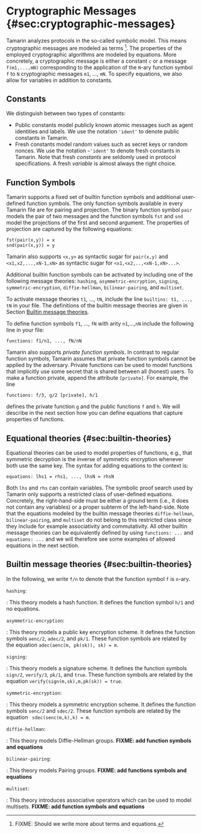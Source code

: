 Cryptographic Messages {#sec:cryptographic-messages}
====================================================

Tamarin analyzes protocols in the so-called symbolic model.
This means cryptographic messages are modeled as terms [^1].
The properties of the employed cryptographic algorithms are
modeled by equations.
More concretely, a cryptographic message is either a constant `c` or a
message `f(m1,...,mN)` corresponding to the application of the `N`-ary
function symbol `f` to `N` cryptographic messages `m1`, ..., `mN`.
To specify equations, we also allow for variables in addition to constants.

Constants
---------

We distinguish between two types of constants:

* Public constants model publicly known atomic messages such as agent
  identities and labels. We use the notation `'ident'` to denote public
  constants in Tamarin.
* Fresh constants model random values such as secret keys or random
  nonces. We use the notation `~'ident'` to denote fresh
  constants in Tamarin. Note that fresh *constants* are seldomly used
  in protocol specifications. A fresh *variable* is almost always the
  right choice.

Function Symbols
----------------

Tamarin supports a fixed set of builtin function symbols and additional user-defined
function symbols. The only function symbols available in every Tamarin file are for
pairing and projection. The binary function symbol `pair` models the pair of two
messages and the function symbols `fst` and `snd` model the projections of the first
and second argument. The properties of projection are captured by the following
equations:

    fst(pair(x,y)) = x
    snd(pair(x,y)) = y

Tamarin also supports `<x,y>` as syntactic sugar for `pair(x,y)` and
`<x1,x2,...,xN-1,xN>` as syntactic sugar for `<x1,<x2,..,<xN-1,xN>...>`.

Additional builtin function symbols can be activated by including one of the
following message theories:
`hashing`,
`asymmetric-encryption`,
`signing`,
`symmetric-encryption`,
`diffie-hellman`,
`bilinear-pairing`, and
`multiset`.

To activate message theories `t1`, ..., `tN`, include the line 
`builtins: t1, ..., tN` in your file.
The definitions of the builtin message theories are given in Section
[Builtin message theories](#sec:builtin-theories).

To define function symbols `f1`, ..., `fN` with arity `n1`,...,`nN` include the
  following line in your file:

    functions: f1/n1, ..., fN/nN

Tamarin also supports *private function symbols*. In contrast to regular function
symbols, Tamarin assumes that private function symbols cannot be applied by the adversary.
Private functions can be used to model functions that implicitly use some secret
that is shared between all (honest) users. To make a function private, append the
attribute `[private]`. For example, the line

    functions: f/3, g/2 [private], h/1

defines the private function `g` and the public functions `f` and `h`.
We will describe in the next section how you can define equations that capture
properties of functions.

Equational theories {#sec:builtin-theories}
-------------------

Equational theories can be used to model properties of functions, e.g., that
symmetric decryption is the inverse of symmetric encryption whenever both use
the same key. The syntax for adding equations to the context is:

    equations: lhs1 = rhs1, ..., lhsN = rhsN

Both `lhs` and `rhs` can contain variables.
The symbolic proof search used by Tamarin only supports a restricted class of
user-defined equations.
Concretely, the right-hand-side must be either a ground term (i.e., it does not contain
any variables) or a proper subterm of the left-hand-side.
Note that the equations modeled by the builtin message theories `diffie-hellman`,
`bilinear-pairing`, and `multiset` do not belong to this restricted class since they
include for example associativity and commutativity. All other builtin message theories
can be equivalently defined by using `functions: ...` and `equations: ...` and
we will therefore see some examples of allowed equations in the next section.


Builtin message theories {#sec:builtin-theories}
------------------------

In the following, we write `f/n` to denote that the function symbol `f` is
`n`-ary.

`hashing`:

: This theory models a hash function. It defines the function symbol
  `h/1` and no equations.

`asymmetric-encryption`:

: This theory models a public key encryption scheme. It defines the
  function symbols `aenc/2`, `adec/2`, and `pk/1`. These function symbols are
  related by the equation `adec(aenc(m, pk(sk)), sk) = m`.

`signing`:

: This theory models a signature scheme. It defines the function symbols
  `sign/2`, `verify/3`, `pk/1`, and `true`. These function symbols are related by
  the equation `verify(sign(m,sk),m,pk(sk)) = true`.

`symmetric-encryption`:

: This theory models a symmetric encryption scheme. It defines the function symbols
  `senc/2`  and `sdec/2`. These function symbols are related by the equation
  ` sdec(senc(m,k),k) = m`.

`diffie-hellman`:

: This theory models Diffie-Hellman groups. **FIXME: add function symbols and equations**

`bilinear-pairing`:

: This theory models Pairing groups. **FIXME: add functions symbols and equations**

`multiset`:

: This theory introduces associative operators which can be used to model
  multisets. **FIXME: add function symbols and equations**

[^1]: FIXME: Should we write more about terms and equations.


